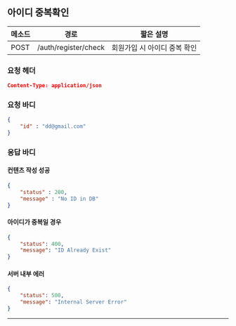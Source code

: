## 아이디 중복확인

| 메소드 | 경로                 | 짧은 설명                    |
| ------ | -------------------- | ---------------------------- |
| POST   | /auth/register/check | 회원가입 시 아이디 중복 확인 |

### 요청 헤더

```json
Content-Type: application/json
```

### 요청 바디

```json
{
    "id" : "dd@gmail.com"
}
```

### 응답 바디

#### 컨텐츠 작성 성공

```json
{
    "status" : 200,
    "message" : "No ID in DB"
}
```

#### 아이디가 중복일 경우

```json
{
    "status": 400,
    "message": "ID Already Exist"
}
```

#### 서버 내부 에러

```json
{
    "status": 500,
    "message": "Internal Server Error"
}
```
------
